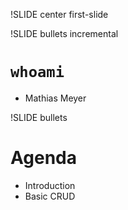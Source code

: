 !SLIDE center first-slide

!SLIDE bullets incremental

# `whoami` #

* Mathias Meyer

!SLIDE bullets

# Agenda #

<ul>
<li><span class="current">Introduction</span></li>
<li>Basic CRUD</li>
</ul>
